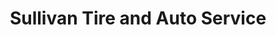 ---
title: "Sullivan Tire and Auto Service"
url: /lewiston/sullivan-tire-and-auto-service/
shop: Autowerkstatt
---